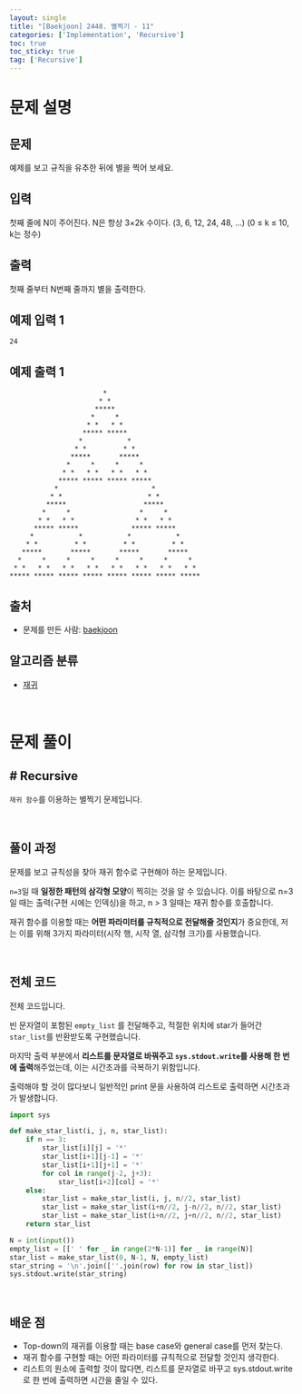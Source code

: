 ```yaml
---
layout: single
title: "[Baekjoon] 2448. 별찍기 - 11"
categories: ['Implementation', 'Recursive']
toc: true
toc_sticky: true
tag: ['Recursive']
---
```


# 문제 설명

## 문제

예제를 보고 규칙을 유추한 뒤에 별을 찍어 보세요.

## 입력

첫째 줄에 N이 주어진다. N은 항상 3×2k 수이다. (3, 6, 12, 24, 48, ...) (0 ≤ k ≤ 10, k는 정수)

## 출력

첫째 줄부터 N번째 줄까지 별을 출력한다.

## 예제 입력 1 

```
24
```

## 예제 출력 1 

```
                       *                        
                      * *                       
                     *****                      
                    *     *                     
                   * *   * *                    
                  ***** *****                   
                 *           *                  
                * *         * *                 
               *****       *****                
              *     *     *     *               
             * *   * *   * *   * *              
            ***** ***** ***** *****             
           *                       *            
          * *                     * *           
         *****                   *****          
        *     *                 *     *         
       * *   * *               * *   * *        
      ***** *****             ***** *****       
     *           *           *           *      
    * *         * *         * *         * *     
   *****       *****       *****       *****    
  *     *     *     *     *     *     *     *   
 * *   * *   * *   * *   * *   * *   * *   * *  
***** ***** ***** ***** ***** ***** ***** *****
```

## 출처

- 문제를 만든 사람: [baekjoon](https://www.acmicpc.net/user/baekjoon)

## 알고리즘 분류

- [재귀](https://www.acmicpc.net/problem/tag/62)

<br>

# 문제 풀이

## \# Recursive

`재귀 함수`를 이용하는 별찍기 문제입니다. 

<br>

## 풀이 과정

문제를 보고 규칙성을 찾아 재귀 함수로 구현해야 하는 문제입니다. 

`n=3`일 때 **일정한 패턴의 삼각형 모양**이 찍히는 것을 알 수 있습니다. 이를 바탕으로 n=3일 때는 출력(구현 시에는 인덱싱)을 하고, n > 3 일때는 재귀 함수를 호출합니다. 

재귀 함수를 이용할 때는 **어떤 파라미터를 규칙적으로 전달해줄 것인지**가 중요한데, 저는 이를 위해 3가지 파라미터(시작 행, 시작 열, 삼각형 크기)를 사용했습니다. 

<br>

## 전체 코드

전체 코드입니다. 

빈 문자열이 포함된 `empty_list` 를 전달해주고, 적절한 위치에 star가 들어간 `star_list`를 반환받도록 구현했습니다. 

마지막 출력 부분에서 **리스트를 문자열로 바꿔주고 `sys.stdout.write`를 사용해 한 번에 출력**해주었는데, 이는 시간초과를 극복하기 위함입니다. 

출력해야 할 것이 많다보니 일반적인 print 문을 사용하여 리스트로 출력하면 시간초과가 발생합니다. 

```python
import sys

def make_star_list(i, j, n, star_list):
    if n == 3:
        star_list[i][j] = '*'
        star_list[i+1][j-1] = '*'
        star_list[i+1][j+1] = '*'
        for col in range(j-2, j+3):
            star_list[i+2][col] = '*'
    else:
        star_list = make_star_list(i, j, n//2, star_list)
        star_list = make_star_list(i+n//2, j-n//2, n//2, star_list)
        star_list = make_star_list(i+n//2, j+n//2, n//2, star_list)
    return star_list

N = int(input())
empty_list = [[' ' for _ in range(2*N-1)] for _ in range(N)]
star_list = make_star_list(0, N-1, N, empty_list)
star_string = '\n'.join([''.join(row) for row in star_list])
sys.stdout.write(star_string)
```





<br>

## 배운 점

* Top-down의 재귀를 이용할 때는 base case와 general case를 먼저 찾는다. 
* 재귀 함수를 구현할 때는 어떤 파라미터를 규칙적으로 전달할 것인지 생각한다. 
* 리스트의 원소에 출력할 것이 많다면, 리스트를 문자열로 바꾸고 sys.stdout.write로 한 번에 출력하면 시간을 줄일 수 있다. 















